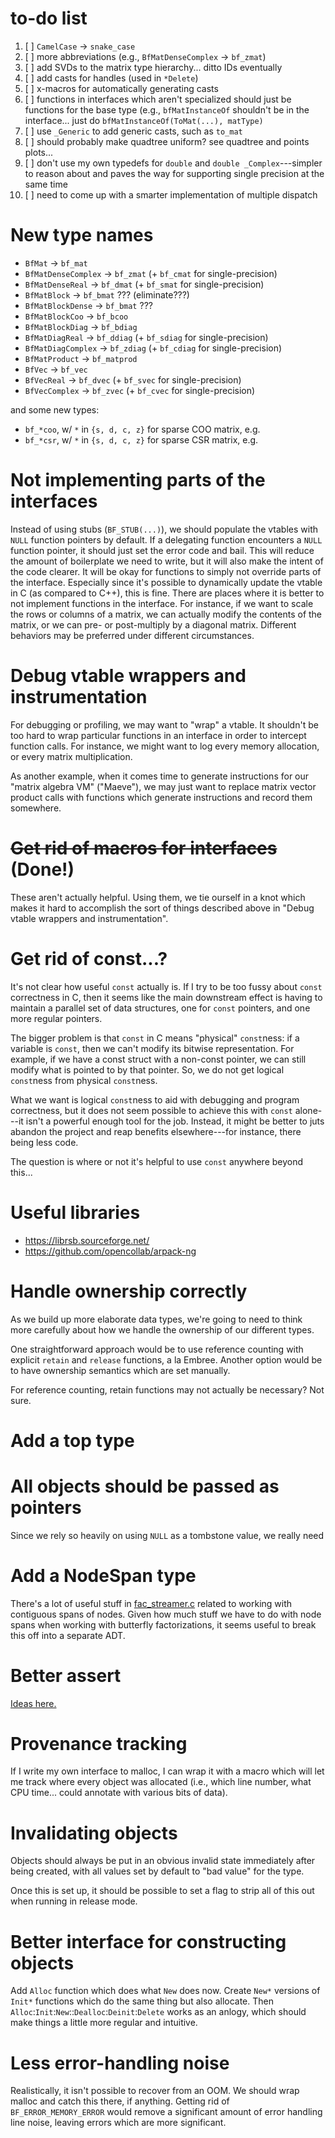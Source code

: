 # to-do list

1. [ ] `CamelCase` -> `snake_case`
2. [ ] more abbreviations (e.g., `BfMatDenseComplex` -> `bf_zmat`)
3. [ ] add SVDs to the matrix type hierarchy... ditto IDs eventually
4. [ ] add casts for handles (used in `*Delete`)
5. [ ] x-macros for automatically generating casts
6. [ ] functions in interfaces which aren't specialized should just be functions for the base type (e.g., `bfMatInstanceOf` shouldn't be in the interface... just do `bfMatInstanceOf(ToMat(...), matType)`
7. [ ] use `_Generic` to add generic casts, such as `to_mat`
8. [ ] should probably make quadtree uniform? see quadtree and points plots...
9. [ ] don't use my own typedefs for `double` and `double _Complex`---simpler to reason about and paves the way for supporting single precision at the same time
10. [ ] need to come up with a smarter implementation of multiple dispatch

# New type names

- `BfMat` -> `bf_mat`
- `BfMatDenseComplex` -> `bf_zmat` (+ `bf_cmat` for single-precision)
- `BfMatDenseReal` -> `bf_dmat` (+ `bf_smat` for single-precision)
- `BfMatBlock` -> `bf_bmat` ??? (eliminate???)
- `BfMatBlockDense` -> `bf_bmat` ???
- `BfMatBlockCoo` -> `bf_bcoo`
- `BfMatBlockDiag` -> `bf_bdiag`
- `BfMatDiagReal` -> `bf_ddiag` (+ `bf_sdiag` for single-precision)
- `BfMatDiagComplex` -> `bf_zdiag` (+ `bf_cdiag` for single-precision)
- `BfMatProduct` -> `bf_matprod`
- `BfVec` -> `bf_vec`
- `BfVecReal` -> `bf_dvec` (+ `bf_svec` for single-precision)
- `BfVecComplex` -> `bf_zvec` (+ `bf_cvec` for single-precision)

and some new types:

- `bf_*coo`, w/ `*` in `{s, d, c, z}` for sparse COO matrix, e.g.
- `bf_*csr`, w/ `*` in `{s, d, c, z}` for sparse CSR matrix, e.g.

# Not implementing parts of the interfaces

Instead of using stubs (`BF_STUB(...)`), we should populate the
vtables with `NULL` function pointers by default. If a delegating
function encounters a `NULL` function pointer, it should just set the
error code and bail. This will reduce the amount of boilerplate we
need to write, but it will also make the intent of the code
clearer. It will be okay for functions to simply not override parts of
the interface. Especially since it's possible to dynamically update
the vtable in C (as compared to C++), this is fine. There are places
where it is better to not implement functions in the interface. For
instance, if we want to scale the rows or columns of a matrix, we can
actually modify the contents of the matrix, or we can pre- or
post-multiply by a diagonal matrix. Different behaviors may be
preferred under different circumstances.

# Debug vtable wrappers and instrumentation

For debugging or profiling, we may want to "wrap" a vtable. It
shouldn't be too hard to wrap particular functions in an interface in
order to intercept function calls. For instance, we might want to log
every memory allocation, or every matrix multiplication.

As another example, when it comes time to generate instructions for
our "matrix algebra VM" ("Maeve"), we may just want to replace matrix
vector product calls with functions which generate instructions and
record them somewhere.

# ~~Get rid of macros for interfaces~~ (Done!)

These aren't actually helpful. Using them, we tie ourself in a knot
which makes it hard to accomplish the sort of things described above
in "Debug vtable wrappers and instrumentation".

# Get rid of const...?

It's not clear how useful `const` actually is. If I try to be too fussy about `const` correctness in C, then it seems like the main downstream effect is having to maintain a parallel set of data structures, one for `const` pointers, and one more regular pointers.

The bigger problem is that `const` in C means "physical" `const`ness: if a variable is `const`, then we can't modify its bitwise representation. For example, if we have a const struct with a non-const pointer, we can still modify what is pointed to by that pointer. So, we do not get logical `const`ness from physical `const`ness.

What we want is logical `const`ness to aid with debugging and program correctness, but it does not seem possible to achieve this with `const` alone---it isn't a powerful enough tool for the job. Instead, it might be better to juts abandon the project and reap benefits elsewhere---for instance, there being less code.

The question is where or not it's helpful to use `const` anywhere beyond this...

# Useful libraries

- https://librsb.sourceforge.net/
- https://github.com/opencollab/arpack-ng

# Handle ownership correctly

As we build up more elaborate data types, we're going to need to think more carefully about how we handle the ownership of our different types.

One straightforward approach would be to use reference counting with explicit `retain` and `release` functions, a la Embree. Another option would be to have ownership semantics which are set manually.

For reference counting, retain functions may not actually be necessary? Not sure.

# Add a top type

# All objects should be passed as pointers

Since we rely so heavily on using `NULL` as a tombstone value, we really need

# Add a NodeSpan type

There's a lot of useful stuff in [fac_streamer.c](./src/fac_streamer.c) related to working with contiguous spans of nodes. Given how much stuff we have to do with node spans when working with butterfly factorizations, it seems useful to break this off into a separate ADT.

# Better assert

[Ideas here.](https://nullprogram.com/blog/2022/06/26/)

# Provenance tracking

If I write my own interface to malloc, I can wrap it with a macro which will let me track where every object was allocated (i.e., which line number, what CPU time... could annotate with various bits of data).

# Invalidating objects

Objects should always be put in an obvious invalid state immediately after being created, with all values set by default to "bad value" for the type.

Once this is set up, it should be possible to set a flag to strip all of this out when running in release mode.

# Better interface for constructing objects

Add `Alloc` function which does what `New` does now. Create `New*` versions of `Init*` functions which do the same thing but also allocate. Then `Alloc`:`Init`:`New`::`Dealloc`:`Deinit`:`Delete` works as an anlogy, which should make things a little more regular and intuitive.

# Less error-handling noise

Realistically, it isn't possible to recover from an OOM. We should wrap malloc and catch this there, if anything. Getting rid of `BF_ERROR_MEMORY_ERROR` would remove a significant amount of error handling line noise, leaving errors which are more significant.
